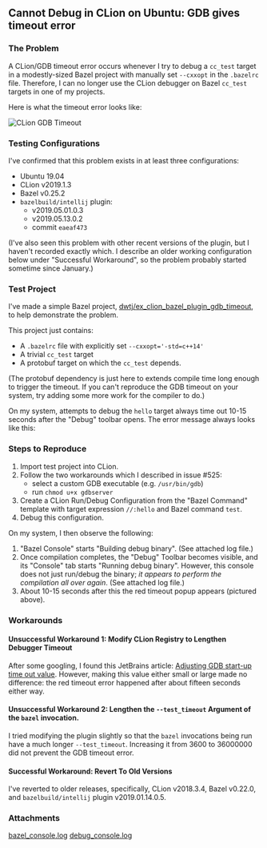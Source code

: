 ## Cannot Debug in CLion on Ubuntu: GDB gives timeout error
### The Problem

A CLion/GDB timeout error occurs whenever I try to debug a `cc_test` target in
a modestly-sized Bazel project with manually set `--cxxopt` in the `.bazelrc`
file. Therefore, I can no longer use the CLion debugger on Bazel `cc_test`
targets in one of my projects.

Here is what the timeout error looks like:

![CLion GDB Timeout](https://user-images.githubusercontent.com/2457848/58594164-c577b880-8221-11e9-91b4-bbbe0b05cdf4.png)

### Testing Configurations

I've confirmed that this problem exists in at least three configurations:

- Ubuntu 19.04
- CLion v2019.1.3
- Bazel v0.25.2
- `bazelbuild/intellij` plugin:
    - v2019.05.01.0.3
    - v2019.05.13.0.2
    - commit `eaeaf473`

(I've also seen this problem with other recent versions of the plugin, but I
haven't recorded exactly which. I describe an older working configuration below
under "Successful Workaround", so the problem probably started sometime since
January.)


### Test Project

I've made a simple Bazel project, [dwtj/ex_clion_bazel_plugin_gdb_timeout](https://github.com/dwtj/ex_clion_bazel_plugin_gdb_timeout),
to help demonstrate the problem.

This project just contains:

- A `.bazelrc` file with explicitly set `--cxxopt='-std=c++14'`
- A trivial `cc_test` target
- A protobuf target on which the `cc_test` depends.

(The protobuf dependency is just here to extends compile time long enough to
trigger the timeout. If you can't reproduce the GDB timeout on your system,
try adding some more work for the compiler to do.)

On my system, attempts to debug the `hello` target always time out 10-15
seconds after the "Debug" toolbar opens. The error message always looks like
this:


### Steps to Reproduce

1. Import test project into CLion.
2. Follow the two workarounds which I described in issue #525:
    - select a custom GDB executable (e.g. `/usr/bin/gdb`)
    - run `chmod u+x gdbserver`
3. Create a CLion Run/Debug Configuration from the "Bazel Command" template
with target expression `//:hello` and Bazel command `test`.
4. Debug this configuration.

On my system, I then observe the following:

1. "Bazel Console" starts "Building debug binary". (See attached log file.)
2. Once compilation completes, the "Debug" Toolbar becomes visible, and its
"Console" tab starts "Running debug binary". However, this console does not
just run/debug the binary; *it appears to perform the compilation all over
again*. (See attached log file.)
3. About 10-15 seconds after this the red timeout popup appears (pictured
above).

### Workarounds
#### Unsuccessful Workaround 1: Modify CLion Registry to Lengthen Debugger Timeout

After some googling, I found this JetBrains article: [Adjusting GDB start-up
time out value](https://www.jetbrains.com/help/clion/configuring-debugger-options.html#daddf152).
However, making this value either small or large made no difference: the
red timeout error happened after about fifteen seconds either way.


#### Unsuccessful Workaround 2: Lengthen the `--test_timeout` Argument of the `bazel` invocation.

I tried modifying the plugin slightly so that the `bazel` invocations being
run have a much longer `--test_timeout`. Increasing it from 3600 to 36000000
did not prevent the GDB timeout error.


#### Successful Workaround: Revert To Old Versions

I've reverted to older releases, specifically, CLion v2018.3.4, Bazel v0.22.0,
and `bazelbuild/intellij` plugin v2019.01.14.0.5.


### Attachments

[bazel_console.log](https://github.com/bazelbuild/intellij/files/3234616/bazel_console.log)
[debug_console.log](https://github.com/bazelbuild/intellij/files/3234618/debug_console.log)

